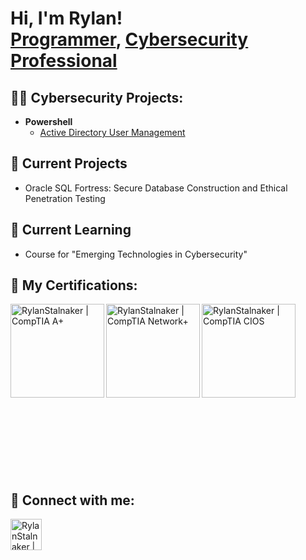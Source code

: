 <h1>Hi, I'm Rylan! <br/><a href="https://github.com/Rylandale515">Programmer</a>, <a href="https://www.linkedin.com/in/rylan-stalnaker-6ba923180/">Cybersecurity Professional</a></h1>

<h2>👨‍💻 Cybersecurity Projects:</h2>

- <b>Powershell</b>
  - [Active Directory User Management](https://github.com/Rylandale515/AD-User-Management)
 

<h2>🔭 Current Projects</h2>

- Oracle SQL Fortress: Secure Database Construction and Ethical Penetration Testing


<h2>🌱 Current Learning</h2>

 - Course for "Emerging Technologies in Cybersecurity"
  
<!--
- <b>Data Structures and Algorithms Practice (AlgoExpert)</b>
  - [Praciting DS & Algos in Python](https://github.com/joshmadakor1/Algorithms-Practice)
- <b>Full Stack Web App (React, NodeJS, Azure, and Machine Learning Components)</b>
  - [Image Analysis Middleware](https://github.com/joshmadakor1/4chan-Image-Analysis-Middleware-C964) <b><i>(Potentially NSFW)</b></i>
- <b>PowerShell</b>
  - [Windows EventLog: Failed RDP Logins Source IP to full GeoData Conversion](https://github.com/joshmadakor1/Sentinel-Lab)
  - [JWipe (Disk Wiping Utility)](https://github.com/joshmadakor1/Jwipe.PowerShell)
  - [Active Directory Bulk User Creation](https://github.com/joshmadakor1/AD_PS)
  - [FIM (File Integrity Monitor)](https://github.com/joshmadakor1/PowerShell-Integrity-FIM)
- <b>C# (.NET Desktop Applications)</b>
  - [Ransomware Proof of Concept (Encrypter)](https://github.com/joshmadakor1/EncrypterPOC)
  - [Ransomware Proof of Concept (Decrypter)](https://github.com/joshmadakor1/DecrypterPOC)
  - [Keylogger with Email Capability](https://github.com/joshmadakor1/Key-Logger-With-Email)
- <b>Python</b>
  - [Package Delivery Application (Datastructures and Algorithms Demo)](https://github.com/joshmadakor1/Package-Delivery-Pathfinding-Algorithm) -->
 
<h2>📄 My Certifications:</h2>

[<img align="left" alt="RylanStalnaker | CompTIA A+" width="150px" src="https://github.com/Rylandale515/Rylandale515/assets/34111857/4a00ddb9-0597-4ce8-a105-356d31b2ea26" />][a+cert]
[<img align="left" alt="RylanStalnaker | CompTIA Network+" width="150px" src="https://github.com/Rylandale515/Rylandale515/assets/34111857/c04b46a5-50b7-4c86-9544-55beb309754f" />][net+cert]
[<img align="left" alt="RylanStalnaker | CompTIA CIOS" width="150px" src="https://github.com/Rylandale515/Rylandale515/assets/34111857/50880cde-e2fe-4b57-a15a-fbdf773fc7fd" />][cios_cert]
<br/>
<br/>
<br/>
<br/>
<br/>
<br/>
<br/>
<br />
<br />
<br />
<br />
<br />
<br />
<br />
<br />
<br />


<!--<h2>📺 Popular YouTube Videos</h2>

- [How to get into Cybersecurity Starting From Zero](https://www.youtube.com/watch?v=a83ASGn_V_s)
- [A Day in the Life of a Cybersecurity Anayst](https://www.youtube.com/watch?v=uHy3oM7NnoU)
- [How to Create a KeyLogger (C#)](https://www.youtube.com/watch?v=N-L9hklSlNk)
- [Ransomware Demonstration (C#)](https://www.youtube.com/watch?v=OfvdQeh79s0)
- [Is WGU Legit?](https://www.youtube.com/watch?v=E2MwRWxDBkA) -->

<h2> 🤳 Connect with me:</h2>

[<img align="left" alt="RylanStalnaker | LinkedIn" width="50px" src="https://github.com/Rylandale515/Rylandale515/assets/34111857/63aef385-a11e-4489-86df-9d73ffea2f7d" />][linkedin]


[linkedin]: https://www.linkedin.com/in/rylan-stalnaker-6ba923180/
[a+cert]: https://www.credly.com/badges/8233d4c9-208d-4504-9d3d-0d07ac6722d9/public_url
[net+cert]: https://www.credly.com/badges/201270ac-617d-45cd-a5d9-486265be596b/public_url
[cios_cert]: https://www.credly.com/badges/803b30b7-584c-4fa1-a66c-4de590344baf/public_url
[isc2_candidate]: https://www.credly.com/badges/fcf93ebf-9d6c-4608-8d7a-09e5295deaf9/public_url

<!--
**Rylandale515/Rylandale515** is a ✨ _special_ ✨ repository because its `README.md` (this file) appears on your GitHub profile.

Here are some ideas to get you started:

- 🔭 I’m currently working on ...
- 🌱 I’m currently learning ...
- 👯 I’m looking to collaborate on ...
- 🤔 I’m looking for help with ...
- 💬 Ask me about ...
- 📫 How to reach me: ...
- 😄 Pronouns: ...
- ⚡ Fun fact: ...
-->
